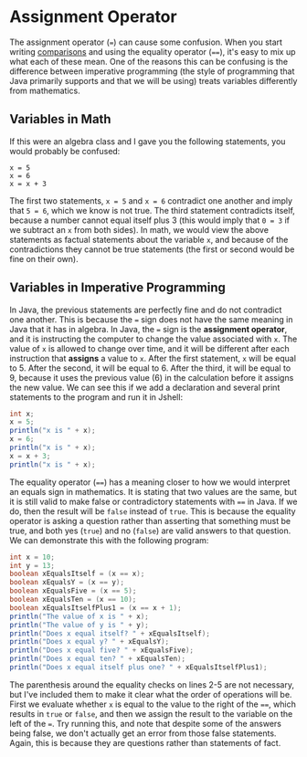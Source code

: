 # Assignment Operator

The assignment operator (`=`) can cause some confusion. When you start writing
[comparisons](../if/comparisons.md) and using the equality operator (`==`), it's
easy to mix up what each of these mean. One of the reasons this can be confusing
is the difference between imperative programming (the style of programming that
Java primarily supports and that we will be using) treats variables differently
from mathematics.

## Variables in Math

If this were an algebra class and I gave you the following statements, you would
probably be confused:

```
x = 5
x = 6
x = x + 3
```

The first two statements, `x = 5` and `x = 6` contradict one another and imply
that `5 = 6`, which we know is not true. The third statement contradicts itself,
because a number cannot equal itself plus 3 (this would imply that `0 = 3` if we
subtract an `x` from both sides). In math, we would view the above statements as
factual statements about the variable `x`, and because of the contradictions
they cannot be true statements (the first or second would be fine on their own).

## Variables in Imperative Programming

In Java, the previous statements are perfectly fine and do not contradict one
another. This is because the `=` sign does not have the same meaning in Java
that it has in algebra. In Java, the `=` sign is the **assignment operator**,
and it is instructing the computer to change the value associated with `x`.
The value of `x` is allowed to change over time, and it will be different after
each instruction that **assigns** a value to `x`. After the first statement,
`x` will be equal to 5. After the second, it will be equal to 6. After the
third, it will be equal to 9, because it uses the previous value (6) in the
calculation before it assigns the new value. We can see this if we add a
declaration and several print statements to the program and run it in Jshell:

```java
int x;
x = 5;
println("x is " + x);
x = 6;
println("x is " + x);
x = x + 3;
println("x is " + x);
```

The equality operator (`==`) has a meaning closer to how we would interpret an
equals sign in mathematics. It is stating that two values are the same, but it
is still valid to make false or contradictory statements with `==` in Java. If
we do, then the result will be `false` instead of `true`. This is because the
equality operator is asking a question rather than asserting that something must
be true, and both yes (`true`) and no (`false`) are valid answers to that
question. We can demonstrate this with the following program:

```java
int x = 10;
int y = 13;
boolean xEqualsItself = (x == x);
boolean xEqualsY = (x == y);
boolean xEqualsFive = (x == 5);
boolean xEqualsTen = (x == 10);
boolean xEqualsItselfPlus1 = (x == x + 1);
println("The value of x is " + x);
println("The value of y is " + y);
println("Does x equal itself? " + xEqualsItself);
println("Does x equal y? " + xEqualsY);
println("Does x equal five? " + xEqualsFive);
println("Does x equal ten? " + xEqualsTen);
println("Does x equal itself plus one? " + xEqualsItselfPlus1);
```

The parenthesis around the equality checks on lines 2-5 are not necessary, but
I've included them to make it clear what the order of operations will be. First
we evaluate whether `x` is equal to the value to the right of the `==`, which
results in `true` or `false`, and then we assign the result to the variable on
the left of the `=`. Try running this, and note that despite some of the answers
being false, we don't actually get an error from those false statements. Again,
this is because they are questions rather than statements of fact.
